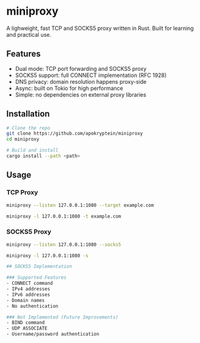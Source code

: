 # miniproxy

A lighweight, fast TCP and SOCKS5 proxy written in Rust. Built for learning
and practical use.

## Features

- Dual mode: TCP port forwarding and SOCKS5 proxy
- SOCKS5 support: full CONNECT implementation (RFC 1928)
- DNS privacy: domain resolution happens proxy-side
- Async: built on Tokio for high performance
- Simple: no dependencies on external proxy libraries

## Installation

```sh
# Clone the repo
git clone https://github.com/apokryptein/miniproxy
cd miniproxy

# Build and install
cargo install --path <path>
```

## Usage

### TCP Proxy

```sh
miniproxy --listen 127.0.0.1:1080 --target example.com

miniproxy -l 127.0.0.1:1080 -t example.com
```

### SOCKS5 Proxy

```sh
miniproxy --listen 127.0.0.1:1080 --socks5

miniproxy -l 127.0.0.1:1080 -s

## SOCKS5 Implementation

### Supported Features
- CONNECT command
- IPv4 addresses
- IPv6 addresses
- Domain names
- No authentication

### Not Implemented (Future Improvements)
- BIND command
- UDP ASSOCIATE
- Username/password authentication
```

